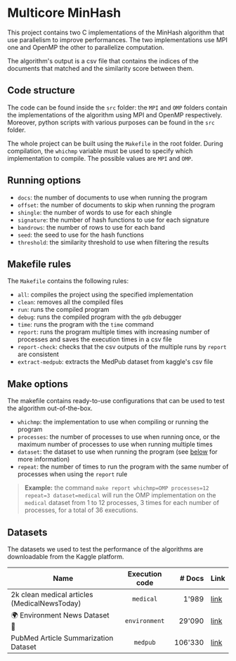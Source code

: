 # Multicore MinHash

This project contains two C implementations of the MinHash algorithm that use parallelism to improve performances.
The two implementations use MPI one and OpenMP the other to parallelize computation.

The algorithm's output is a csv file that contains the indices of the documents that matched
and the similarity score between them.

## Code structure

The code can be found inside the `src` folder:
the `MPI` and `OMP` folders contain the implementations of the algorithm using MPI and OpenMP respectively.
Moreover, python scripts with various purposes can be found in the `src` folder.

The whole project can be built using the `Makefile` in the root folder.
During compilation, the `whichmp` variable must be used to specify which implementation to compile.
The possible values are `MPI` and `OMP`.

## Running options

- `docs`: the number of documents to use when running the program
- `offset`: the number of documents to skip when running the program
- `shingle`: the number of words to use for each shingle
- `signature`: the number of hash functions to use for each signature
- `bandrows`: the number of rows to use for each band
- `seed`: the seed to use for the hash functions
- `threshold`: the similarity threshold to use when filtering the results

## Makefile rules

The `Makefile` contains the following rules:

- `all`: compiles the project using the specified implementation
- `clean`: removes all the compiled files
- `run`: runs the compiled program
- `debug`: runs the compiled program with the `gdb` debugger
- `time`: runs the program with the `time` command
- `report`: runs the program multiple times with increasing number of processes
  and saves the execution times in a csv file
- `report-check`: checks that the csv outputs of the multiple runs by `report` are consistent
- `extract-medpub`: extracts the MedPub dataset from kaggle's csv file

## Make options

The makefile contains ready-to-use configurations that can be used to test the algorithm out-of-the-box.

- `whichmp`: the implementation to use when compiling or running the program
- `processes`: the number of processes to use when running once,
  or the maximum number of processes to use when running multiple times
- `dataset`: the dataset to use when running the program (see [below](#datasets) for more information)
- `repeat`: the number of times to run the program with the same number of processes when using the `report` rule

> **Example:** the command `make report whichmp=OMP processes=12 repeat=3 dataset=medical` will run the OMP implementation on
the `medical` dataset from 1 to 12 processes, 3 times for each number of processes, for a total of 36 executions.

## Datasets

The datasets we used to test the performance of the algorithms are downloadable from the Kaggle platform.

| Name                                         | Execution code |  # Docs | Link                                                                                          |
|----------------------------------------------|:--------------:|--------:|-----------------------------------------------------------------------------------------------|
| 2k clean medical articles (MedicalNewsToday) |   `medical`    |   1'989 | [link](https://www.kaggle.com/datasets/trikialaaa/2k-clean-medical-articles-medicalnewstoday) |
| 🌍 Environment News Dataset 📰               | `environment`  |  29'090 | [link](https://www.kaggle.com/datasets/beridzeg45/guardian-environment-related-news)          |
| PubMed Article Summarization Dataset         |    `medpub`    | 106'330 | [link](https://www.kaggle.com/datasets/thedevastator/pubmed-article-summarization-dataset)    |
